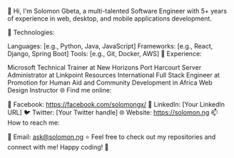 👋 Hi, I'm Solomon Gbeta, a multi-talented Software Engineer with 5+ years of experience in web, desktop, and mobile applications development.

🔧 Technologies:

Languages: [e.g., Python, Java, JavaScript]
Frameworks: [e.g., React, Django, Spring Boot]
Tools: [e.g., Git, Docker, AWS]
💼 Experience:

Microsoft Technical Trainer at New Horizons Port Harcourt
Server Administrator at Linkpoint Resources International
Full Stack Engineer at Promotion for Human Aid and Community Development in Africa
Web Design Instructor
🌐 Find me online:

📘 Facebook: https://facebook.com/solomongx/
💼 LinkedIn: [Your LinkedIn URL]
🐦 Twitter: [Your Twitter handle]
🌐 Website: https://solomon.ng
📫 How to reach me:

📧 Email: ask@solomon.ng
⭐️ Feel free to check out my repositories and connect with me! Happy coding! 🚀
